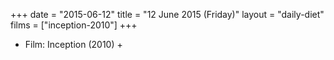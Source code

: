 +++
date = "2015-06-12"
title = "12 June 2015 (Friday)"
layout = "daily-diet"
films = ["inception-2010"]
+++


* Film: Inception (2010) +
